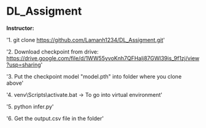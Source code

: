 # DL_Assigment

**Instructor:**

'1. git clone https://github.com/Lamanh1234/DL_Assigment.git'

'2. Download checkpoint from drive: https://drive.google.com/file/d/1WW55yvoKnh7QFHalj87GWl39is_9f1zj/view?usp=sharing'

'3. Put the checkpoint model "model.pth" into folder where you clone above'

'4. venv\Scripts\activate.bat  -> To go into virtual environment'

'5. python infer.py'

'6. Get the output.csv file in the folder'
